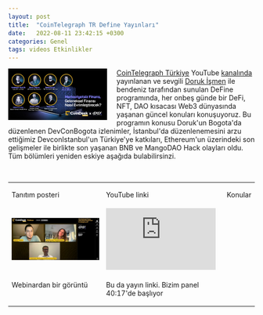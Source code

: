 ```yaml
---
layout: post
title:  "CoinTelegraph TR Define Yayınları"
date:   2022-08-11 23:42:15 +0300
categories: Genel
tags: videos Etkinlikler
---
```


<img align="left" src="/assets/coindesk-webinar-poster_800.jpg" style="width:40%; padding-right:20px"> [CoinTelegraph Türkiye](https://tr.cointelegraph.com/) YouTube [kanalında](https://www.youtube.com/channel/UCA5gkdX4wbUVwCBombVkdZQ) yayınlanan ve sevgili [Doruk İşmen](https://twitter.com/dorukismen) ile bendeniz tarafından sunulan DeFine programında, her onbeş günde bir DeFi, NFT, DAO kısacası Web3 dünyasında yaşanan güncel konuları konuşuyoruz. Bu programın konusu Doruk'un Bogota'da düzenlenen DevConBogota izlenimler, İstanbul'da düzenlenemesini arzu ettiğimiz DevconIstanbul'un Türkiye'ye katkıları, Ethereum'un üzerindeki son gelişmeler ile birlikte son yaşanan BNB ve MangoDAO Hack olayları oldu. Tüm bölümleri yeniden eskiye aşağıda bulabilirsinzi. 

&nbsp;

<table>
<tr>
<td style="width:50%; vertical-align:top">
<p>
Tanıtım posteri
</p></td>
<td style="width:50%; vertical-align:top">
<p>
YouTube linki
</p></td>
<td style="width:50%; vertical-align:top">
<p>
Konular
</p></td>
</tr>
  
<tr>
<td style="width:50%">
<img src="/assets/coindesk-webinar-ss_800.jpg">
</td>
<td style="width:50%"><iframe width="224" height="126" src="https://www.youtube.com/embed/ytc4D_G-CT0?t=2417" frameborder="0" allowfullscreen></iframe>
</td>
</tr>
<tr>
<td style="width:50%; vertical-align:top">
<p>
Webinardan bir görüntü
</p></td>
<td style="width:50%; vertical-align:top">
<p>Bu da yayın linki. Bizim panel 40:17'de başlıyor</p>
</td>
</tr>
</table>

&nbsp;
